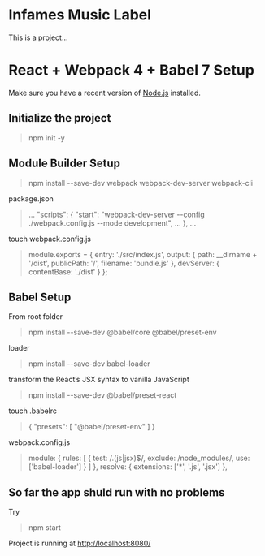 # Infames Music Label
This is a project...

# React + Webpack 4 + Babel 7 Setup

Make sure you have a recent version of [Node.js](https://nodejs.org/) installed.

## Initialize the project 

> npm init -y

## Module Builder Setup

> npm install --save-dev webpack webpack-dev-server webpack-cli

package.json

>...
>"scripts": {
>  "start": "webpack-dev-server --config ./webpack.config.js --mode development",
>  ...
>},
>...

touch webpack.config.js

>module.exports = {
>  entry: './src/index.js',
>  output: {
>    path: __dirname + '/dist',
>    publicPath: '/',
>    filename: 'bundle.js'
>  },
>  devServer: {
>    contentBase: './dist'
>  }
>};

## Babel Setup

From root folder
>npm install --save-dev @babel/core @babel/preset-env

loader
>npm install --save-dev babel-loader

transform the React’s JSX syntax to vanilla JavaScript
>npm install --save-dev @babel/preset-react

touch .babelrc
>{
>  "presets": [
>    "@babel/preset-env"
>  ]
>}

webpack.config.js
>module: {
>    rules: [
>      {
>        test: /\.(js|jsx)$/,
>        exclude: /node_modules/,
>        use: ['babel-loader']
>      }
>    ]
>  },
>  resolve: {
>    extensions: ['*', '.js', '.jsx']
>  },

## So far the app shuld run with no problems

Try
> npm start

Project is running at [http://localhost:8080/](http://localhost:8080/)

